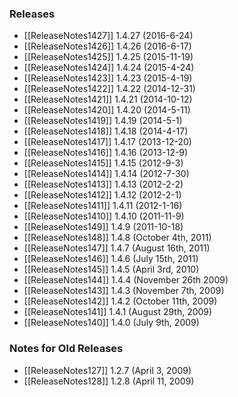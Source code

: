 ### Releases
 * [[ReleaseNotes1427]] 1.4.27 (2016-6-24)
 * [[ReleaseNotes1426]] 1.4.26 (2016-6-17)
 * [[ReleaseNotes1425]] 1.4.25 (2015-11-19)
 * [[ReleaseNotes1424]] 1.4.24 (2015-4-24)
 * [[ReleaseNotes1423]] 1.4.23 (2015-4-19)
 * [[ReleaseNotes1422]] 1.4.22 (2014-12-31)
 * [[ReleaseNotes1421]] 1.4.21 (2014-10-12)
 * [[ReleaseNotes1420]] 1.4.20 (2014-5-11)
 * [[ReleaseNotes1419]] 1.4.19 (2014-5-1)
 * [[ReleaseNotes1418]] 1.4.18 (2014-4-17)
 * [[ReleaseNotes1417]] 1.4.17 (2013-12-20)
 * [[ReleaseNotes1416]] 1.4.16 (2013-12-9)
 * [[ReleaseNotes1415]] 1.4.15 (2012-9-3)
 * [[ReleaseNotes1414]] 1.4.14 (2012-7-30)
 * [[ReleaseNotes1413]] 1.4.13 (2012-2-2)
 * [[ReleaseNotes1412]] 1.4.12 (2012-2-1)
 * [[ReleaseNotes1411]] 1.4.11 (2012-1-16)
 * [[ReleaseNotes1410]] 1.4.10 (2011-11-9)
 * [[ReleaseNotes149]] 1.4.9 (2011-10-18)
 * [[ReleaseNotes148]] 1.4.8 (October 4th, 2011)
 * [[ReleaseNotes147]] 1.4.7 (August 16th, 2011)
 * [[ReleaseNotes146]] 1.4.6 (July 15th, 2011)
 * [[ReleaseNotes145]] 1.4.5 (April 3rd, 2010)
 * [[ReleaseNotes144]] 1.4.4 (November 26th 2009)
 * [[ReleaseNotes143]] 1.4.3 (November 7th, 2009)
 * [[ReleaseNotes142]] 1.4.2 (October 11th, 2009)
 * [[ReleaseNotes141]] 1.4.1 (August 29th, 2009)
 * [[ReleaseNotes140]] 1.4.0 (July 9th, 2009)

### Notes for Old Releases
 * [[ReleaseNotes127]] 1.2.7 (April 3, 2009)
 * [[ReleaseNotes128]] 1.2.8 (April 11, 2009)

